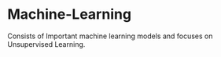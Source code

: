 # Machine-Learning

Consists of Important machine learning models and focuses on Unsupervised Learning.
